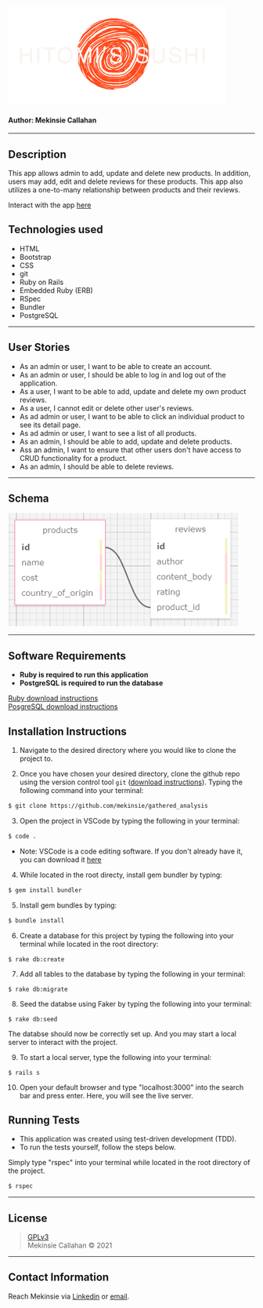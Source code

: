 <img src="./app/assets/images/hitomi.png" height="200px">

#### **Author: Mekinsie Callahan**
* * *

## Description

This app allows admin to add, update and delete new products. In addition, users may add, edit and delete reviews for these products. This app also utilizes a one-to-many relationship between products and their reviews.  

Interact with the app <a href="https://serene-atoll-05233.herokuapp.com/">here</a>

## Technologies used

* HTML
* Bootstrap
* CSS
* git
* Ruby on Rails
* Embedded Ruby (ERB)
* RSpec
* Bundler
* PostgreSQL

* * *
## User Stories
* As an admin or user, I want to be able to create an account.
* As an admin or user, I should be able to log in and log out of the application.
* As a user, I want to be able to add, update and delete my own product reviews.
* As a user, I cannot edit or delete other user's reviews.
* As ad admin or user, I want to be able to click an individual product to see its detail page.
* As ad admin or user, I want to see a list of all products.
* As an admin, I should be able to add, update and delete products.
* Ass an admin, I want to ensure that other users don't have access to CRUD functionality for a product.
* As an admin, I should be able to delete reviews.
* * *
## Schema

<img src="./app/assets/images/product_schema.PNG" alt="Image of schema.">

* * *
## Software Requirements
* **Ruby is required to run this application**
* **PostgreSQL is required to run the database**  

 <a href="https://www.learnhowtoprogram.com/ruby-and-rails/getting-started-with-ruby/installing-ruby">Ruby download instructions</a>  
  <a href="https://www.learnhowtoprogram.com/ruby-and-rails/getting-started-with-ruby/installing-postgres">PosgreSQL download instructions</a>  

## Installation Instructions
1. Navigate to the desired directory where you would like to clone the project to.

2. Once you have chosen your desired directory, clone the github repo using the version control tool `git` (<a href="https://www.learnhowtoprogram.com/introduction-to-programming/getting-started-with-intro-to-programming/git-and-github">download instructions</a>). Typing the following command into your terminal:
```bash
$ git clone https://github.com/mekinsie/gathered_analysis
```
3. Open the project in VSCode by typing the following in your terminal:

``` bash
$ code .
```
* Note: VSCode is a code editing software. If you don't already have it, you can download it <a href="https://code.visualstudio.com/">here</a>

4. While located in the root directy, install gem bundler by typing:

``` bash
$ gem install bundler
```

5. Install gem bundles by typing:

``` bash
$ bundle install
```

6. Create a database for this project by typing the following into your terminal while located in the root directory:
```
$ rake db:create
```

7. Add all tables to the database by typing the following in your terminal:
```
$ rake db:migrate
```

8. Seed the databse using Faker by typing the following into your terminal:
```
$ rake db:seed
```
The databse should now be correctly set up. And you may start a local server to interact with the project. 

9. To start a local server, type the following into your terminal:
```
$ rails s
```
10. Open your default browser and type "localhost:3000" into the search bar and press enter. Here, you will see the live server.

## Running Tests
* This application was created using test-driven development (TDD).
* To run the tests yourself, follow the steps below.

Simply type "rspec" into your terminal while located in the root directory of the project.
``` bash
$ rspec
```
* * *

## License
> [GPLv3](https://choosealicense.com/licenses/gpl-3.0/)\
> Mekinsie Callahan &copy; 2021  
* * *

## Contact Information

Reach Mekinsie via <a href="https://www.linkedin.com/in/mekinsie/" target="_blank">Linkedin</a> or <a href="mailto:mekinsie.aja@gmail.com" target="_blank">email</a></li>.